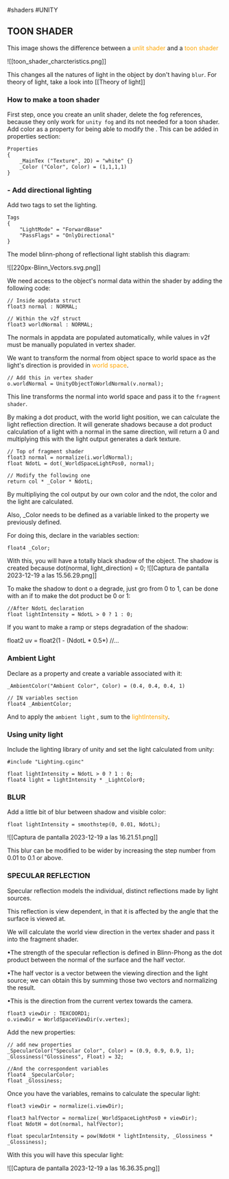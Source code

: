 #shaders #UNITY 

## TOON SHADER


This image shows the difference between a <span style="color:orange;">unlit shader</span> and a <span style="color:orange;">toon shader</span>

![[toon_shader_charcteristics.png]]

This changes all the natures of light in the object by don't having `blur`. 
For theory of light, take a look into [[Theory of light]]
### How to make a toon shader

First step, once you create an unlit shader, delete the fog references, because they only work for `unity fog` and its not needed for a toon shader. 
Add color as a property for being able to modify the . This can be added in properties section:

```SHADER
Properties  
{  
    _MainTex ("Texture", 2D) = "white" {}  
    _Color ("Color", Color) = (1,1,1,1)  
}
```

### - Add directional lighting 

Add two tags to set the lighting. 

```SHADER
Tags  
{  
    "LightMode" = "ForwardBase"  
    "PassFlags" = "OnlyDirectional"  
}
```

The model blinn-phong of reflectional light stablish this diagram: 

![[220px-Blinn_Vectors.svg.png]]

We need access to the object\'s normal data within the shader by adding the following code: 

```SHADER
// Inside appdata struct 
float3 normal : NORMAL; 

// Within the v2f struct
float3 worldNormal : NORMAL; 
```

The normals in appdata are populated automatically, while values in v2f must be manually populated in vertex shader. 

We want to transform the normal from object space to world space as the light's direction is provided in <span style="color:orange;">world space</span>. 

```SHADER
// Add this in vertex shader
o.worldNormal = UnityObjectToWorldNormal(v.normal); 
```

This line transforms the normal into world space and pass it to the `fragment shader`.


By making a dot product, with the world light position, we can calculate the light reflection direction. 
It will generate shadows because a dot product calculation of a light with a normal in the same direction, will return a 0 and multiplying this with the light output generates a dark texture.  

```SHADER
// Top of fragment shader
float3 normal = normalize(i.worldNormal); 
float NdotL = dot(_WorldSpaceLightPos0, normal); 

// Modify the following one
return col * _Color * NdotL; 
```

By multipliying the col output by our own color and the ndot, the color and the light are calculated. 

Also, \_Color needs to be defined as a variable linked to the property we previously defined. 

For doing this, declare in the variables section: 

```SHADERS
float4 _Color;          
```

With this, you will have a totally black shadow of the object. 
The shadow is created because dot(normal, light_direction) = 0; 
![[Captura de pantalla 2023-12-19 a las 15.56.29.png]]

To make the shadow to dont o a degrade, just gro from 0 to 1, can be done with an if to make the dot product be 0 or 1: 

```SHADERS
//After NdotL declaration
float lightIntensity = NdotL > 0 ? 1 : 0;    
```



If you want to make a ramp or steps degradation of the shadow: 

float2 uv = float2(1 - (NdotL * 0.5*) //...


### Ambient Light


Declare as a property and create a variable associated with it: 

```SHADERS
_AmbientColor("Ambient Color", Color) = (0.4, 0.4, 0.4, 1)

// IN variables section 
float4 _AmbientColor; 
```

And to apply the `ambient light` , sum to the <span style="color:orange;">lightIntensity</span>. 


### Using unity light

Include the lighting library of unity and set the light calculated from unity: 

```SHADERS
#include "Lighting.cginc"
```

```SHADER
float lightIntensity = NdotL > 0 ? 1 : 0;       
float4 light = lightIntensity * _LightColor0;
```


### BLUR 

Add a little bit of blur between shadow and visible color: 

```SHADER
float lightIntensity = smoothstep(0, 0.01, NdotL);
```

![[Captura de pantalla 2023-12-19 a las 16.21.51.png]]

This blur can be modified to be wider by increasing the step number from 0.01 to 0.1 or above. 
### SPECULAR REFLECTION

Specular reflection models the individual, distinct reflections made by light sources.

This reflection is view dependent, in that it is affected by the angle that the surface is viewed at.

We will calculate the world view direction in the vertex shader and pass it into the fragment shader.

•The strength of the specular reflection is defined in Blinn-Phong as the dot product between the normal of the surface and the half vector.

•The half vector is a vector between the viewing direction and the light source; we can obtain this by summing those two vectors and normalizing the result.

•This is the direction from the current vertex towards the camera.

```SHADERS
float3 viewDir : TEXCOORD1; 
o.viewDir = WorldSpaceViewDir(v.vertex); 
```


Add the new properties: 

```SHADERS
// add new properties
_SpecularColor("Specular Color", Color) = (0.9, 0.9, 0.9, 1); _Glossiness("Glossiness", Float) = 32;

//And the correspondent variables
float4 _SpecularColor; 
float _Glossiness;
```

Once you have the variables, remains to calculate the specular light: 

```SHADERS
float3 viewDir = normalize(i.viewDir);  
  
float3 halfVector = normalize(_WorldSpaceLightPos0 + viewDir);  
float NdotH = dot(normal, halfVector);  
  
float specularIntensity = pow(NdotH * lightIntensity, _Glossiness * _Glossiness);
```

With this you will have this specular light: 

![[Captura de pantalla 2023-12-19 a las 16.36.35.png]]
